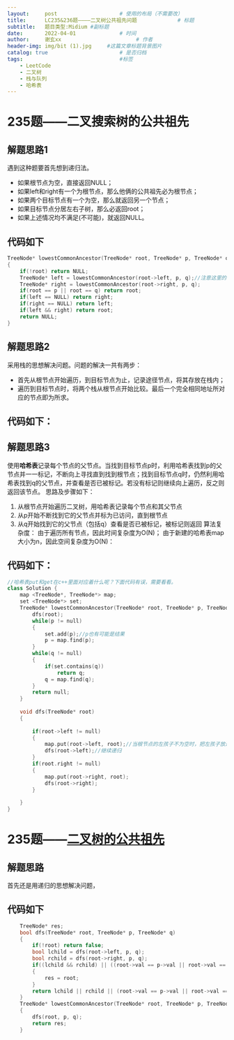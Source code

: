 ```yaml
---
layout:     post   				    # 使用的布局（不需要改）
title:      LC235&236题————二叉树公共祖先问题				# 标题 
subtitle:   题目类型:Midium #副标题
date:       2022-04-01 				# 时间
author:     谢玄xx 						# 作者
header-img: img/bit (1).jpg 	#这篇文章标题背景图片
catalog: true 						# 是否归档
tags:								#标签
    - LeetCode
    - 二叉树
    - 栈与队列
    - 哈希表
---
```


# 235题——二叉搜索树的公共祖先


## 解题思路1

遇到这种题要首先想到递归法。

* 如果根节点为空，直接返回NULL；
* 如果left和right有一个为根节点，那么他俩的公共祖先必为根节点；
* 如果两个目标节点有一个为空，那么就返回另一个节点；
* 如果目标节点分居左右子树，那么必返回root；
* 如果上述情况均不满足(不可能)，就返回NULL。

## 代码如下
```CPP
TreeNode* lowestCommonAncestor(TreeNode* root, TreeNode* p, TreeNode* q)
{
	if(!root) return NULL;
	TreeNode* left = lowestCommonAncestor(root->left, p, q);//注意这里的TreeNode*可以写成auto
	TreeNode* right = lowestCommonAncestor(root->right, p, q);
	if(root == p || root == q) return root;
	if(left == NULL) return right;
	if(right == NULL) return left;
	if(left && right) return root;
	return NULL;
}
```


## 解题思路2

采用栈的思想解决问题。问题的解决一共有两步：

* 首先从根节点开始遍历，到目标节点为止，记录途径节点，将其存放在栈内；
* 遍历到目标节点时，将两个栈从根节点开始比较。最后一个完全相同地址所对应的节点即为所求。

## 代码如下：

## 解题思路3

使用<strong>哈希表</strong>记录每个节点的父节点。当找到目标节点p时，利用哈希表找到p的父节点并一一标记，不断向上寻找直到找到根节点；找到目标节点q时，仍然利用哈希表找到q的父节点，并查看是否已被标记。若没有标记则继续向上遍历，反之则返回该节点。
思路及步骤如下：
1. 从根节点开始遍历二叉树，用哈希表记录每个节点和其父节点
2. 从p开始不断找到它的父节点并标为已访问，直到根节点
3. 从q开始找到它的父节点（包括q）查看是否已被标记，被标记则返回
算法复杂度：
由于遍历所有节点，因此时间复杂度为O(N)；
由于新建的哈希表map大小为n，因此空间复杂度为O(N)： 



## 代码如下：

```CPP
//哈希表put和get在c++里面对应着什么呢？下面代码有误，需要看看。
class Solution {
    map <TreeNode*, TreeNode*> map;
    set <TreeNode*> set;
    TreeNode* lowestCommonAncestor(TreeNode* root, TreeNode* p, TreeNode* q) {
        dfs(root);
        while(p != null)
        {
            set.add(p);//p也有可能是结果
            p = map.find(p);
        }
        while(q != null)
        {
            if(set.contains(q))
                return q;
            q = map.find(q);
        }
        return null;
    }
    
    void dfs(TreeNode* root)
    {
        
        if(root->left != null)
        {
            map.put(root->left, root);//当根节点的左孩子不为空时，把左孩子放进哈希表
            dfs(root->left);//继续递归
        }
        if(root.right != null)
        {
            map.put(root->right, root);
            dfs(root->right);
        }
        
    }
}
```
# 235题——[二叉树的公共祖先](https://leetcode-cn.com/problems/lowest-common-ancestor-of-a-binary-tree/solution/)


## 解题思路

首先还是用递归的思想解决问题，

## 代码如下

```CPP
	TreeNode* res;
    bool dfs(TreeNode* root, TreeNode* p, TreeNode* q)
    {
        if(!root) return false;
        bool lchild = dfs(root->left, p, q);
        bool rchild = dfs(root->right, p, q);
        if((lchild && rchild) || ((root->val == p->val || root->val == q->val) && (lchild || rchild)))
        {
            res = root;
        }
        return lchild || rchild || (root->val == p->val || root->val == q->val);
    }
    TreeNode* lowestCommonAncestor(TreeNode* root, TreeNode* p, TreeNode* q) 
	{
        dfs(root, p, q);
        return res;     
    }
```


